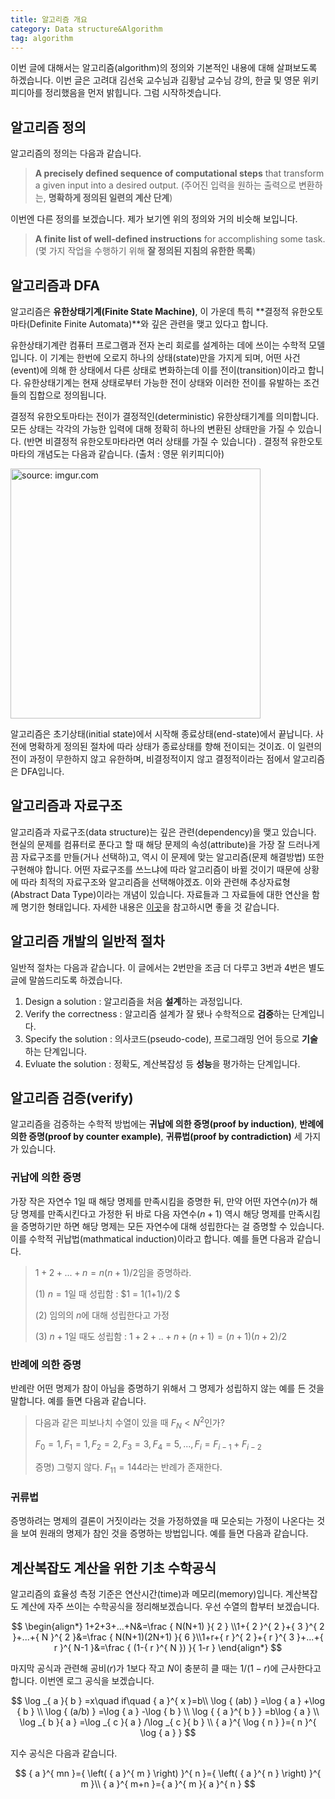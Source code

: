 ```yaml
---
title: 알고리즘 개요
category: Data structure&Algorithm
tag: algorithm
---
```


이번 글에 대해서는 알고리즘(algorithm)의 정의와 기본적인 내용에 대해 살펴보도록 하겠습니다. 이번 글은 고려대 김선욱 교수님과 김황남 교수님 강의, 한글 및 영문 위키피디아를 정리했음을 먼저 밝힙니다. 그럼 시작하겟습니다.





## 알고리즘 정의

알고리즘의 정의는 다음과 같습니다.

> **A precisely defined sequence of computational steps** that transform a given input into a desired output. (주어진 입력을 원하는 출력으로 변환하는, **명확하게 정의된 일련의 계산 단계**)

이번엔 다른 정의를 보겠습니다. 제가 보기엔 위의 정의와 거의 비슷해 보입니다.

> **A finite list of well-defined instructions** for accomplishing some task. (몇 가지 작업을 수행하기 위해 **잘 정의된 지침의 유한한 목록**)





## 알고리즘과 DFA

알고리즘은 **유한상태기계(Finite State Machine)**, 이 가운데 특히 **결정적 유한오토마타(Definite Finite Automata)**와 깊은 관련을 맺고 있다고 합니다. 

유한상태기계란 컴퓨터 프로그램과 전자 논리 회로를 설계하는 데에 쓰이는 수학적 모델입니다. 이 기계는 한번에 오로지 하나의 상태(state)만을 가지게 되며, 어떤 사건(event)에 의해 한 상태에서 다른 상태로 변화하는데 이를 전이(transition)이라고 합니다. 유한상태기계는 현재 상태로부터 가능한 전이 상태와 이러한 전이를 유발하는 조건들의 집합으로 정의됩니다.

결정적 유한오토마타는 전이가 결정적인(deterministic) 유한상태기계를 의미합니다. 모든 상태는 각각의 가능한 입력에 대해 정확히 하나의 변환된 상태만을 가질 수 있습니다. (반면 비결정적 유한오토마타라면 여러 상태를 가질 수 있습니다) . 결정적 유한오토마타의 개념도는 다음과 같습니다. (출처 : 영문 위키피디아)



<a href="https://imgur.com/cuYu6jx"><img src="https://i.imgur.com/cuYu6jx.png" width="400px" title="source: imgur.com" /></a>



알고리즘은 초기상태(initial state)에서 시작해 종료상태(end-state)에서 끝납니다. 사전에 명확하게 정의된 절차에 따라 상태가 종료상태를 향해 전이되는 것이죠. 이 일련의 전이 과정이 무한하지 않고 유한하며, 비결정적이지 않고 결정적이라는 점에서 알고리즘은 DFA입니다.





## 알고리즘과 자료구조

알고리즘과 자료구조(data structure)는 깊은 관련(dependency)을 맺고 있습니다. 현실의 문제를 컴퓨터로 푼다고 할 때 해당 문제의 속성(attribute)을 가장 잘 드러나게끔 자료구조를 만들(거나 선택하)고, 역시 이 문제에 맞는 알고리즘(문제 해결방법) 또한 구현해야 합니다. 어떤 자료구조를 쓰느냐에 따라 알고리즘이 바뀔 것이기 때문에 상황에 따라 최적의 자료구조와 알고리즘을 선택해야겠죠. 이와 관련해 추상자료형(Abstract Data Type)이라는 개념이 있습니다. 자료들과 그 자료들에 대한 연산을 함께 명기한 형태입니다. 자세한 내용은 [이곳](http://ledgku.tistory.com/41)을 참고하시면 좋을 것 같습니다.





## 알고리즘 개발의 일반적 절차

일반적 절차는 다음과 같습니다. 이 글에서는 2번만을 조금 더 다루고 3번과 4번은 별도 글에 말씀드리도록 하겠습니다.

1. Design a solution : 알고리즘을 처음 **설계**하는 과정입니다.
2. Verify the correctness : 알고리즘 설계가 잘 됐나 수학적으로 **검증**하는 단계입니다.
3. Specify the solution : 의사코드(pseudo-code), 프로그래밍 언어 등으로 **기술**하는 단계입니다.
4. Evluate the solution : 정확도, 계산복잡성 등 **성능**을 평가하는 단계입니다.





## 알고리즘 검증(verify)

알고리즘을 검증하는 수학적 방법에는 **귀납에 의한 증명(proof by induction)**, **반례에 의한 증명(proof by counter example)**, **귀류법(proof by contradiction)** 세 가지가 있습니다.



### 귀납에 의한 증명

가장 작은 자연수 1일 때 해당 명제를 만족시킴을 증명한 뒤, 만약 어떤 자연수($n$)가 해당 명제를 만족시킨다고 가정한 뒤 바로 다음 자연수($n+1$) 역시 해당 명제를 만족시킴을 증명하기만 하면 해당 명제는 모든 자연수에 대해 성립한다는 걸 증명할 수 있습니다. 이를 수학적 귀납법(mathmatical induction)이라고 합니다. 예를 들면 다음과 같습니다.

> $1+2+...+n=n(n+1)/2$임을 증명하라.
>
> (1) $n=1$일 때 성립함 : $1 = 1(1+1)/2 $
>
> (2) 임의의 $n$에 대해 성립한다고 가정
>
> (3) $n+1$일 때도 성립함 : $1+2+..+n+(n+1)=(n+1)(n+2)/2$



### 반례에 의한 증명

반례란 어떤 명제가 참이 아님을 증명하기 위해서 그 명제가 성립하지 않는 예를 든 것을 말합니다. 예를 들면 다음과 같습니다.

> 다음과 같은 피보나치 수열이 있을 때 $F_N<N^2$인가?
>
> $F_0=1, F_1=1, F_2=2, F_3=3, F_4=5,...,F_i=F_{i-1}+F_{i-2}$
>
> 증명) 그렇지 않다. $F_{11}=144$라는 반례가 존재한다.



### 귀류법

증명하려는 명제의 결론이 거짓이라는 것을 가정하였을 때 모순되는 가정이 나온다는 것을 보여 원래의 명제가 참인 것을 증명하는 방법입니다. 예를 들면 다음과 같습니다.

> 





## 계산복잡도 계산을 위한 기초 수학공식

알고리즘의 효율성 측정 기준은 연산시간(time)과 메모리(memory)입니다. 계산복잡도 계산에 자주 쓰이는 수학공식을 정리해보겠습니다. 우선 수열의 합부터 보겠습니다.


$$
\begin{align*}
1+2+3+...+N&=\frac { N(N+1) }{ 2 } \\1+{ 2 }^{ 2 }+{ 3 }^{ 2 }+...+{ N }^{ 2 }&=\frac { N(N+1)(2N+1) }{ 6 }\\1+r+{ r }^{ 2 }+{ r }^{ 3 }+...+{ r }^{ N-1 }&=\frac { (1-{ r }^{ N }) }{ 1-r }  
\end{align*}
$$


마지막 공식과 관련해 공비($r$)가 1보다 작고 $N$이 충분히 클 때는 $1/(1-r)$에 근사한다고 합니다. 이번엔 로그 공식을 보겠습니다.


$$
\log _{ a }{ b } =x\quad if\quad { a }^{ x }=b\\ \log { (ab) } =\log { a } +\log { b } \\ \log { (a/b) } =\log { a } -\log { b } \\ \log { { a }^{ b } } =b\log { a } \\ \log _{ b }{ a } =\log _{ c }{ a } /\log _{ c }{ b } \\ { a }^{ \log { n }  }={ n }^{ \log { a }  }
$$


지수 공식은 다음과 같습니다.


$$
{ a }^{ mn }={ \left( { a }^{ m } \right)  }^{ n }={ \left( { a }^{ n } \right)  }^{ m }\\ { a }^{ m+n }={ a }^{ m }{ a }^{ n }
$$


